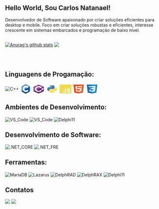 ## Hello World, Sou Carlos Natanael!
Desenvolvedor de Software apaixonado por criar soluções eficientes para desktop e mobile. Foco em criar soluções robustas e eficientes, interesse crescente em sistemas embarcados e
programação de baixo nível.

##
<div style="display:inline-block">
<a href="https://github.com/anuraghazra/github-readme-stats"><img height="150" align="center" src="https://github-readme-stats.vercel.app/api/top-langs/?username=Srleo12&layout=compact&langs_count=16&theme=tokyonight" alt="Anurag's github stats" /></a> <a href="https://github.com/anuraghazra/github-readme-stats"><img align="center" src="https://github-readme-stats.vercel.app/api?username=Srleo12&show_icons=true&hide=contribs,prs&cache_seconds=86400&theme=tokyonight" /></a>
  <div/>

##

<div style="display: inline_block"><br>
  <h2>Linguagens de Progamação:</h3>
  <img align="center" alt="C++" height="30" width="40" src="https://cdn.jsdelivr.net/gh/devicons/devicon/icons/cplusplus/cplusplus-original.svg" />
  <img align="center" alt="C" height="37" width="37" src="https://raw.githubusercontent.com/github/explore/master/topics/c/c.png"/>
  <img align="center" alt="Csharp" height="30" width="40" src="https://raw.githubusercontent.com/devicons/devicon/master/icons/csharp/csharp-original.svg">
  <img align="center" alt="Python" height="30" width="40" src="https://raw.githubusercontent.com/devicons/devicon/master/icons/python/python-original.svg">
  <img align="center" alt="Js" height="30" width="40" src="https://raw.githubusercontent.com/devicons/devicon/master/icons/javascript/javascript-plain.svg">
  <img align="center" alt="HTML" height="30" width="40" src="https://raw.githubusercontent.com/devicons/devicon/master/icons/html5/html5-original.svg">
  <img align="center" alt="CSS" height="30" width="40" src="https://raw.githubusercontent.com/devicons/devicon/master/icons/css3/css3-original.svg">
</div>

##

<div>
  <h2>Ambientes de Desenvolvimento:</h3>
  <img align="center" alt="VS_Code" height="30" width="40" src="https://cdn.jsdelivr.net/gh/devicons/devicon/icons/vscode/vscode-original.svg" />
  <img align="center" alt="VS_Code" height="37" width="37" src= "https://visualstudio.microsoft.com/wp-content/uploads/2021/10/Product-Icon.svg" />
  <img align="center" alt="Delphi11" height="40" width="40" src="https://user-images.githubusercontent.com/3423282/123477765-e4013700-d5d4-11eb-876c-de9aab52153b.png" />
</div>

  ##
<div>
  <h2>Desenvolvimento de Software:</h3>
  <img align="center" alt=".NET_CORE" height="37" width="37" src= "https://upload.wikimedia.org/wikipedia/commons/e/ee/.NET_Core_Logo.svg" />
  <img align="center" alt=".NET_FRE" height="40" width="37" src= "https://avatars.githubusercontent.com/u/55997142?v=4" />
</div>
  
  ##
<div>
  <h2>Ferramentas:</h3>
  <img align="center" alt="MariaDB" height="40" width="40" src= "https://avatars.githubusercontent.com/u/5877084?s=200&v=4" />
  <img align="center" alt="Lazarus" height="40" width="40" src="https://user-images.githubusercontent.com/5601608/236861918-62a06a26-677f-4e1d-a5a3-aeb30980a259.png"/>
  <img align="center" alt="DelphRAD" height="40" width="40" src="https://user-images.githubusercontent.com/3423282/123477976-37738500-d5d5-11eb-8171-f917fdc231a5.png" />
  <img align="center" alt="DelphRAX" height="40" width="40" src="https://user-images.githubusercontent.com/3423282/123478002-3e01fc80-d5d5-11eb-983d-d8aaa7ead156.png" />
  <img align="center" alt="Delphi11" height="40" width="40" src="https://user-images.githubusercontent.com/3423282/123477765-e4013700-d5d4-11eb-876c-de9aab52153b.png" />
</div>


##
<div> 
  <h2>Contatos</h2> 
  <a href = "mailto:carlosnatha2345@gmail.com"><img src="https://img.shields.io/badge/-Gmail-%23333?style=for-the-badge&logo=gmail&logoColor=white" target="_blank"></a>
  <a href="https://linkedin.com/in/carlos-natanael-608628243/" target="_blank"><img src="https://img.shields.io/badge/-LinkedIn-%230077B5?style=for-the-badge&logo=linkedin&logoColor=white" target="_blank"></a> 
  
</div>
